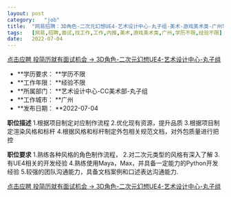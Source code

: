 ```yaml
---
layout:	post
category:	"job"
title:	"网易招聘：3D角色-二次元幻想UE4-艺术设计中心-丸子组-美术-游戏美术类-广州学历不限经验不限"
tags:	[网易,招聘,面试,找工作,工作,内推,美术,游戏美术类,广州,学历不限,经验不限]
date:	2022-07-04
---
```


[点击应聘 投简历就有面试机会 -> 3D角色-二次元幻想UE4-艺术设计中心-丸子组](http://mobile.bole.netease.com/bole/boleDetail?id=41293&employeeId=346f03c3cda5f04c&key=all)



- **学历要求： **学历不限
- **工作年限： **经验不限
- **所属部门： **艺术设计中心-CC美术部-丸子组
- **工作城市： **广州
- **发布日期： **2022-07-04



**职位描述**
1.根据项目制定对应制作流程
2.优化现有资源，提升品质
3.根据项目制定渲染风格和标杆
4.根据风格和标杆制定外包相关规范文档，对外包质量进行把控




**职位要求**
1.熟练各种风格的角色制作流程，
2.对二次元类型的风格有深入了解
3.有UE4相关的开发经验
4.熟练使用Maya，Max，并具备一定能力的Python开发经验
5.较强的团队沟通能力，具备文档案例和口述表达沟通能力.



[点击应聘 投简历就有面试机会 -> 3D角色-二次元幻想UE4-艺术设计中心-丸子组](http://mobile.bole.netease.com/bole/boleDetail?id=41293&employeeId=346f03c3cda5f04c&key=all)